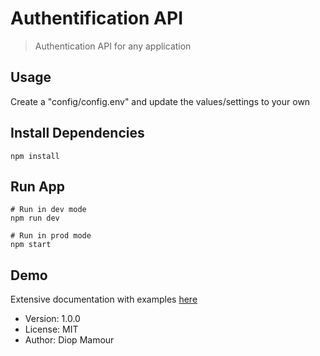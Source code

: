# Authentification API

> Authentication API for any application

## Usage

Create a "config/config.env" and update the values/settings to your own

## Install Dependencies

```
npm install
```

## Run App

```
# Run in dev mode
npm run dev

# Run in prod mode
npm start
```

## Demo

Extensive documentation with examples [here](https://documenter.getpostman.com/view/17571014/UVXeqxZf)

- Version: 1.0.0
- License: MIT
- Author: Diop Mamour
